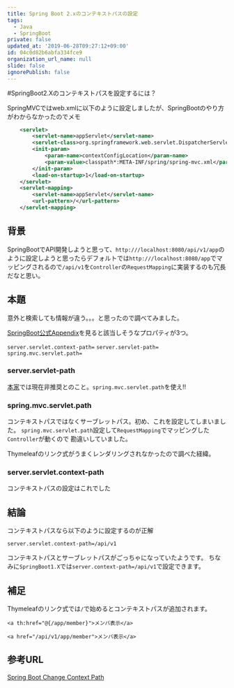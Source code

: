 ```yaml
---
title: Spring Boot 2.xのコンテキストパスの設定
tags:
  - Java
  - SpringBoot
private: false
updated_at: '2019-06-28T09:27:12+09:00'
id: 04c0d82b6abfa334fce9
organization_url_name: null
slide: false
ignorePublish: false
---
```

#SpringBoot2.Xのコンテキストパスを設定するには？

SpringMVCではweb.xmlに以下のように設定しましたが、SpringBootのやり方がわからなかったのでメモ

```xml:web.xml
    <servlet>
        <servlet-name>appServlet</servlet-name>
        <servlet-class>org.springframework.web.servlet.DispatcherServlet</servlet-class>
        <init-param>
            <param-name>contextConfigLocation</param-name>
            <param-value>classpath*:META-INF/spring/spring-mvc.xml</param-value>
        </init-param>
        <load-on-startup>1</load-on-startup>
    </servlet>
    <servlet-mapping>
        <servlet-name>appServlet</servlet-name>
        <url-pattern>/</url-pattern>
    </servlet-mapping>
```

## 背景
SpringBootでAPI開発しようと思って、`http:///localhost:8080/api/v1/app`のように設定しようと思ったらデフォルトでは`http:///localhost:8080/app`でマッピングされるので`/api/v1`を`Controller`の`RequestMapping`に実装するのも冗長だなと思い。

## 本題
意外と検索しても情報が違う。。。と思ったので調べてみました。

[SpringBoot公式Appendix](https://docs.spring.io/spring-boot/docs/current/reference/html/common-application-properties.html)を見ると該当しそうなプロパティが3つ。

`server.servlet.context-path=`
`server.servlet-path=`
`spring.mvc.servlet.path=`

### server.servlet-path
[本家](https://github.com/spring-cloud/spring-cloud-netflix/issues/3090)では現在非推奨とのこと。`spring.mvc.servlet.path`を使え!!

### spring.mvc.servlet.path
コンテキストパスではなくサーブレットパス。初め、これを設定してしまいました。
`spring.mvc.servlet.path`設定して`RequestMapping`でマッピングした`Controller`が動くので
勘違いしていました。

Thymeleafのリンク式がうまくレンダリングされなかったので調べた経緯。

### server.servlet.context-path
コンテキストパスの設定はこれでした

## 結論
コンテキストパスなら以下のように設定するのが正解

```properties:application.properties
server.servlet.context-path=/api/v1
```

コンテキストパスとサーブレットパスがごっちゃになっていたようです。
ちなみに`SpringBoot1.X`では`server.context-path=/api/v1`で設定できます。

## 補足
Thymeleafのリンク式では`/`で始めるとコンテキストパスが追加されます。

```html:元のhtml
<a th:href="@{/app/member}">メンバ表示</a>
```

```html:render
<a href="/api/v1/app/member">メンバ表示</a>
```



## 参考URL
[Spring Boot Change Context Path](https://www.baeldung.com/spring-boot-context-path)

